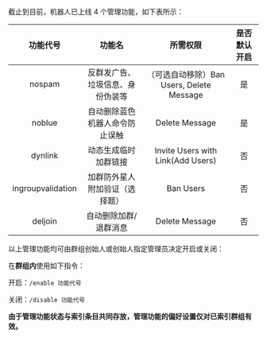 截止到目前，机器人已上线 4 个管理功能，如下表所示：

| 功能代号 | 功能名 | 所需权限 | 是否默认开启 |
| :---: | :---: | :---: | :---: |
| nospam | 反群发广告、垃圾信息、身份伪装等 | （可选自动移除）Ban Users, Delete Message | 是 |
| noblue | 自动删除蓝色机器人命令防止误触 | Delete Message | 是 |
| dynlink | 动态生成临时加群链接 | Invite Users with Link\(Add Users\) | 否 |
| ingroupvalidation | 加群防外星人附加验证（选择题） | Ban Users | 否 |
| deljoin | 自动删除加群/退群消息 | Delete Message | 否 |

以上管理功能均可由群组创始人或创始人指定管理员决定开启或关闭：

在**群组内**使用如下指令：

开启：`/enable 功能代号`

关闭：`/disable 功能代号`

**由于管理功能状态与索引条目共同存放，管理功能的偏好设置仅对已索引群组有效。**

